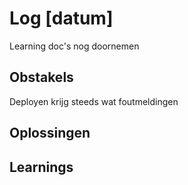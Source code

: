 # Log [datum]
 
Learning doc's nog doornemen
## Obstakels
 
 Deployen krijg steeds wat foutmeldingen
## Oplossingen
 
 
## Learnings
